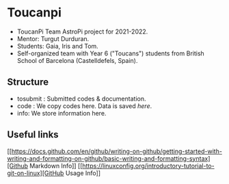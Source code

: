 # Toucanpi
- ToucanPi Team AstroPi project for 2021-2022.
- Mentor: Turgut Durduran.
- Students: Gaia, Iris and Tom.
- Self-organized team with Year 6 ("Toucans") students from British School of Barcelona (Castelldefels, Spain).

## Structure

- tosubmit : Submitted codes & documentation.
- code : We copy codes here. Data is saved *here*.
- info: We store information here.

## Useful links
[[https://docs.github.com/en/github/writing-on-github/getting-started-with-writing-and-formatting-on-github/basic-writing-and-formatting-syntax][Github
Markdown Info]]
[[https://linuxconfig.org/introductory-tutorial-to-git-on-linux][GitHub Usage Info]]
